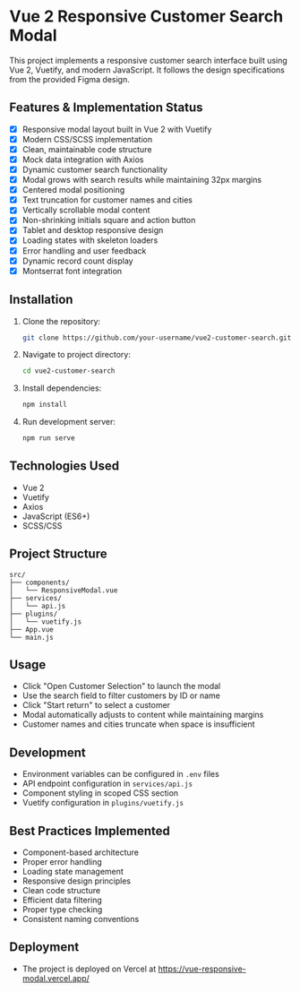 # Vue 2 Responsive Customer Search Modal

This project implements a responsive customer search interface built using Vue 2, Vuetify, and modern JavaScript. It follows the design specifications from the provided Figma design.

## Features & Implementation Status

- [x] Responsive modal layout built in Vue 2 with Vuetify
- [x] Modern CSS/SCSS implementation
- [x] Clean, maintainable code structure
- [x] Mock data integration with Axios
- [x] Dynamic customer search functionality
- [x] Modal grows with search results while maintaining 32px margins
- [x] Centered modal positioning
- [x] Text truncation for customer names and cities
- [x] Vertically scrollable modal content
- [x] Non-shrinking initials square and action button
- [x] Tablet and desktop responsive design
- [x] Loading states with skeleton loaders
- [x] Error handling and user feedback
- [x] Dynamic record count display
- [x] Montserrat font integration

## Installation

1. Clone the repository:
   ```sh
   git clone https://github.com/your-username/vue2-customer-search.git
   ```

2. Navigate to project directory:
   ```sh
   cd vue2-customer-search
   ```

3. Install dependencies:
   ```sh
   npm install
   ```

4. Run development server:
   ```sh
   npm run serve
   ```

## Technologies Used

- Vue 2
- Vuetify
- Axios
- JavaScript (ES6+)
- SCSS/CSS

## Project Structure

```
src/
├── components/
│   └── ResponsiveModal.vue
├── services/
│   └── api.js
├── plugins/
│   └── vuetify.js
├── App.vue
└── main.js
```

## Usage

- Click "Open Customer Selection" to launch the modal
- Use the search field to filter customers by ID or name
- Click "Start return" to select a customer
- Modal automatically adjusts to content while maintaining margins
- Customer names and cities truncate when space is insufficient

## Development

- Environment variables can be configured in `.env` files
- API endpoint configuration in `services/api.js`
- Component styling in scoped CSS section
- Vuetify configuration in `plugins/vuetify.js`

## Best Practices Implemented

- Component-based architecture
- Proper error handling
- Loading state management
- Responsive design principles
- Clean code structure
- Efficient data filtering
- Proper type checking
- Consistent naming conventions

## Deployment

- The project is deployed on Vercel at https://vue-responsive-modal.vercel.app/
